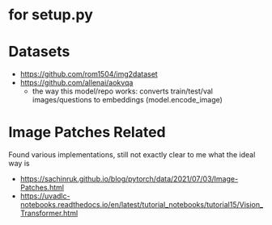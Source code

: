 # for setup.py


# Datasets
- https://github.com/rom1504/img2dataset
- https://github.com/allenai/aokvqa
    - the way this model/repo works: converts train/test/val images/questions to embeddings (model.encode_image)


# Image Patches Related
Found various implementations, still not exactly clear to me what the ideal way is
- https://sachinruk.github.io/blog/pytorch/data/2021/07/03/Image-Patches.html
- https://uvadlc-notebooks.readthedocs.io/en/latest/tutorial_notebooks/tutorial15/Vision_Transformer.html

